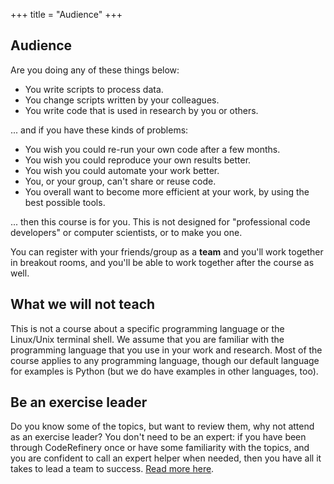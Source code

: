 +++
title = "Audience"
+++

## Audience

Are you doing any of these things below:
- You write scripts to process data.
- You change scripts written by your colleagues.
- You write code that is used in research by you or others.

... and if you have these kinds of problems:
- You wish you could re-run your own code after a few months.
- You wish you could reproduce your own results better.
- You wish you could automate your work better.
- You, or your group, can't share or reuse code.
- You overall want to become more efficient at your work, by using the
  best possible tools.

... then this course is for you. This is not designed for
"professional code developers" or computer scientists, or to make you
one.

You can register with your friends/group as a **team** and you'll work
together in breakout rooms, and you'll be able to work together after
the course as well.


## What we will not teach

This is not a course about a specific programming language or
the Linux/Unix terminal shell. We assume that you are familiar with the programming
language that you use in your work and research. Most of the course
applies to any programming language, though our default language for
examples is Python (but we do have examples in other languages, too).


## Be an exercise leader

Do you know some of the topics, but want to review them, why not
attend as an exercise leader?  You don't need to be an expert: if you
have been through CodeRefinery once or have some familiarity with the
topics, and you are confident to call an expert helper when needed, then you
have all it takes to lead a team to success.  [Read more
here](../volunteer/).
